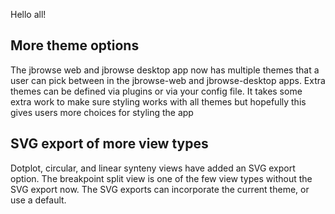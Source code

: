 Hello all!

## More theme options

The jbrowse web and jbrowse desktop app now has multiple themes that a user can
pick between in the jbrowse-web and jbrowse-desktop apps. Extra themes can be
defined via plugins or via your config file. It takes some extra work to make
sure styling works with all themes but hopefully this gives users more choices
for styling the app

## SVG export of more view types

Dotplot, circular, and linear synteny views have added an SVG export option. The
breakpoint split view is one of the few view types without the SVG export now.
The SVG exports can incorporate the current theme, or use a default.
